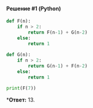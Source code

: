 #### Решение #1 (Python)
```python
def F(n):
	if n > 2:
		return F(n-1) + G(n-2)
	else:
		return 1
	
def G(n):
	if n > 2:
		return G(n-1) + F(n-2)
	else:
		return 1

print(F(7))
```
***Ответ:** 13.
